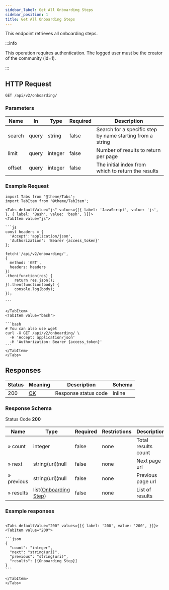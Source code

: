 ```yaml
---
sidebar_label: Get All Onboarding Steps
sidebar_position: 1
title: Get All Onboarding Steps
---
```


This endpoint retrieves all onboarding steps.

:::info

This operation requires authentication. The logged user must be the creator of the community (id=1).

:::

## HTTP Request

`GET /api/v2/onboarding/`

### Parameters

| Name   | In    | Type    | Required | Description                                               |
|--------|-------|---------|----------|-----------------------------------------------------------|
| search | query | string  | false    | Search for a specific step by name starting from a string |
| limit  | query | integer | false    | Number of results to return per page                      |
| offset | query | integer | false    | The initial index from which to return the results        |

### Example Request

````mdx-code-block
import Tabs from '@theme/Tabs';
import TabItem from '@theme/TabItem';

<Tabs defaultValue="js" values={[{ label: 'JavaScript', value: 'js', }, { label: 'Bash', value: 'bash', }]}>
<TabItem value="js">

```js
const headers = {
  'Accept':'application/json',
  'Authorization': 'Bearer {access_token}'
};

fetch('/api/v2/onboarding/',
{
  method: 'GET',
  headers: headers
})
.then(function(res) {
    return res.json();
}).then(function(body) {
    console.log(body);
});

```

</TabItem>
<TabItem value="bash">

```bash
# You can also use wget
curl -X GET /api/v2/onboarding/ \
  -H 'Accept: application/json'
  -H 'Authorization: Bearer {access_token}'
```
</TabItem>
</Tabs>
````

## Responses

| Status | Meaning                                                 | Description          | Schema |
|--------|---------------------------------------------------------|----------------------|--------|
| 200    | [OK](https://tools.ietf.org/html/rfc7231#section-6.3.1) | Response status code | Inline |

### Response Schema

Status Code **200**

| Name       | Type                                                                   | Required | Restrictions | Description         |
|------------|------------------------------------------------------------------------|----------|--------------|---------------------|
| » count    | integer                                                                | false    | none         | Total results count |
| » next     | string(uri)¦null                                                       | false    | none         | Next page url       |
| » previous | string(uri)¦null                                                       | false    | none         | Previous page url   |
| » results  | list([Onboarding Step](/docs/apireference/v2/schemas/onboarding_step)) | false    | none         | List of results     |

### Example responses

````mdx-code-block

<Tabs defaultValue="200" values={[{ label: '200', value: '200', }]}>
<TabItem value="200">

```json
{
  "count": "integer",
  "next": "string(uri)",
  "previous": "string(uri)",
  "results": [{Onboarding Step}]
}
```

</TabItem>
</Tabs>
````
